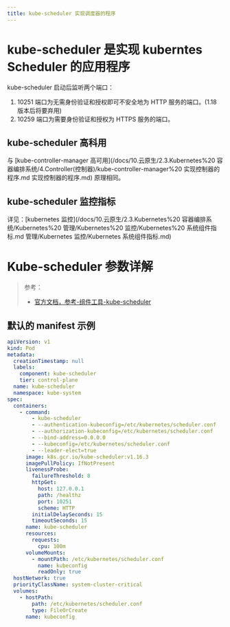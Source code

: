 ```yaml
---
title: kube-scheduler 实现调度器的程序
---
```


# kube-scheduler 是实现 kuberntes Scheduler 的应用程序

kube-scheduler 启动后监听两个端口：

1. 10251 端口为无需身份验证和授权即可不安全地为 HTTP 服务的端口。(1.18 版本后将要弃用)
2. 10259 端口为需要身份验证和授权为 HTTPS 服务的端口。

## kube-scheduler 高科用

与 [kube-controller-manager 高可用](/docs/10.云原生/2.3.Kubernetes%20 容器编排系统/4.Controller(控制器)/kube-controller-manager%20 实现控制器的程序.md 实现控制器的程序.md) 原理相同。

## kube-scheduler 监控指标

详见：[kubernetes 监控](/docs/10.云原生/2.3.Kubernetes%20 容器编排系统/Kubernetes%20 管理/Kubernetes%20 监控/Kubernetes%20 系统组件指标.md 管理/Kubernetes 监控/Kubernetes 系统组件指标.md)

# Kube-scheduler 参数详解

> 参考：
>
> - [官方文档，参考-组件工具-kube-scheduler](https://kubernetes.io/docs/reference/command-line-tools-reference/kube-scheduler/)

## 默认的 manifest 示例

```yaml
apiVersion: v1
kind: Pod
metadata:
  creationTimestamp: null
  labels:
    component: kube-scheduler
    tier: control-plane
  name: kube-scheduler
  namespace: kube-system
spec:
  containers:
    - command:
        - kube-scheduler
        - --authentication-kubeconfig=/etc/kubernetes/scheduler.conf
        - --authorization-kubeconfig=/etc/kubernetes/scheduler.conf
        - --bind-address=0.0.0.0
        - --kubeconfig=/etc/kubernetes/scheduler.conf
        - --leader-elect=true
      image: k8s.gcr.io/kube-scheduler:v1.16.3
      imagePullPolicy: IfNotPresent
      livenessProbe:
        failureThreshold: 8
        httpGet:
          host: 127.0.0.1
          path: /healthz
          port: 10251
          scheme: HTTP
        initialDelaySeconds: 15
        timeoutSeconds: 15
      name: kube-scheduler
      resources:
        requests:
          cpu: 100m
      volumeMounts:
        - mountPath: /etc/kubernetes/scheduler.conf
          name: kubeconfig
          readOnly: true
  hostNetwork: true
  priorityClassName: system-cluster-critical
  volumes:
    - hostPath:
        path: /etc/kubernetes/scheduler.conf
        type: FileOrCreate
      name: kubeconfig
```
